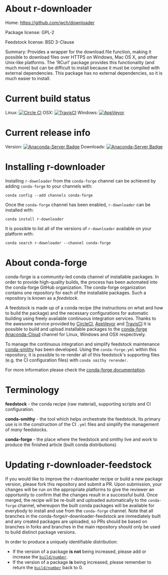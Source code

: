 About r-downloader
==================

Home: https://github.com/wch/downloader

Package license: GPL-2

Feedstock license: BSD 3-Clause

Summary: Provides a wrapper for the download.file function, making it possible to download files over HTTPS on Windows, Mac OS X, and other Unix-like platforms. The 'RCurl' package provides this functionality (and much more) but can be difficult to install because it must be compiled with external dependencies. This package has no external dependencies, so it is much easier to install.



Current build status
====================

Linux: [![Circle CI](https://circleci.com/gh/conda-forge/r-downloader-feedstock.svg?style=shield)](https://circleci.com/gh/conda-forge/r-downloader-feedstock)
OSX: [![TravisCI](https://travis-ci.org/conda-forge/r-downloader-feedstock.svg?branch=master)](https://travis-ci.org/conda-forge/r-downloader-feedstock)
Windows: [![AppVeyor](https://ci.appveyor.com/api/projects/status/github/conda-forge/r-downloader-feedstock?svg=True)](https://ci.appveyor.com/project/conda-forge/r-downloader-feedstock/branch/master)

Current release info
====================
Version: [![Anaconda-Server Badge](https://anaconda.org/conda-forge/r-downloader/badges/version.svg)](https://anaconda.org/conda-forge/r-downloader)
Downloads: [![Anaconda-Server Badge](https://anaconda.org/conda-forge/r-downloader/badges/downloads.svg)](https://anaconda.org/conda-forge/r-downloader)

Installing r-downloader
=======================

Installing `r-downloader` from the `conda-forge` channel can be achieved by adding `conda-forge` to your channels with:

```
conda config --add channels conda-forge
```

Once the `conda-forge` channel has been enabled, `r-downloader` can be installed with:

```
conda install r-downloader
```

It is possible to list all of the versions of `r-downloader` available on your platform with:

```
conda search r-downloader --channel conda-forge
```


About conda-forge
=================

conda-forge is a community-led conda channel of installable packages.
In order to provide high-quality builds, the process has been automated into the
conda-forge GitHub organization. The conda-forge organization contains one repository
for each of the installable packages. Such a repository is known as a *feedstock*.

A feedstock is made up of a conda recipe (the instructions on what and how to build
the package) and the necessary configurations for automatic building using freely
available continuous integration services. Thanks to the awesome service provided by
[CircleCI](https://circleci.com/), [AppVeyor](http://www.appveyor.com/)
and [TravisCI](https://travis-ci.org/) it is possible to build and upload installable
packages to the [conda-forge](https://anaconda.org/conda-forge)
[Anaconda-Cloud](http://docs.anaconda.org/) channel for Linux, Windows and OSX respectively.

To manage the continuous integration and simplify feedstock maintenance
[conda-smithy](http://github.com/conda-forge/conda-smithy) has been developed.
Using the ``conda-forge.yml`` within this repository, it is possible to re-render all of
this feedstock's supporting files (e.g. the CI configuration files) with ``conda smithy rerender``.

For more information please check the [conda-forge documentation](https://conda-forge.org/docs/).

Terminology
===========

**feedstock** - the conda recipe (raw material), supporting scripts and CI configuration.

**conda-smithy** - the tool which helps orchestrate the feedstock.
                   Its primary use is in the construction of the CI ``.yml`` files
                   and simplify the management of *many* feedstocks.

**conda-forge** - the place where the feedstock and smithy live and work to
                  produce the finished article (built conda distributions)


Updating r-downloader-feedstock
===============================

If you would like to improve the r-downloader recipe or build a new
package version, please fork this repository and submit a PR. Upon submission,
your changes will be run on the appropriate platforms to give the reviewer an
opportunity to confirm that the changes result in a successful build. Once
merged, the recipe will be re-built and uploaded automatically to the
`conda-forge` channel, whereupon the built conda packages will be available for
everybody to install and use from the `conda-forge` channel.
Note that all branches in the conda-forge/r-downloader-feedstock are
immediately built and any created packages are uploaded, so PRs should be based
on branches in forks and branches in the main repository should only be used to
build distinct package versions.

In order to produce a uniquely identifiable distribution:
 * If the version of a package **is not** being increased, please add or increase
   the [``build/number``](http://conda.pydata.org/docs/building/meta-yaml.html#build-number-and-string).
 * If the version of a package **is** being increased, please remember to return
   the [``build/number``](http://conda.pydata.org/docs/building/meta-yaml.html#build-number-and-string)
   back to 0.